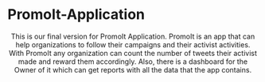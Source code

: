 # PromoIt-Application
<p align="center">This is our final version for PromoIt Application. PromoIt is an app that 
can help organizations to follow their campaigns and their activist activities.
With PromoIt any organization can count the number of tweets their activist made and reward them accordingly.
Also, there is a dashboard for the Owner of it which can get reports with all the data that the app contains.</p>
